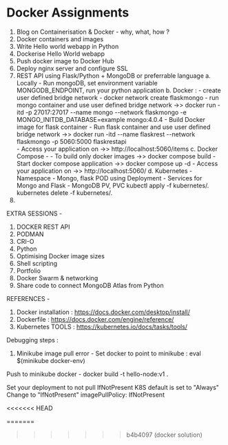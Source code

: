 # Docker Assignments
1. Blog on Containerisation & Docker - why, what, how ?
2. Docker containers and images
3. Write Hello world webapp  in Python
4. Dockerise Hello World webapp
5. Push docker image to Docker Hub
6. Deploy nginx server and configure SSL
7. REST API using Flask/Python + MongoDB or preferrable language
   a. Locally - Run mongoDB, set environment variable MONGODB_ENDPOINT, run your python application
   b. Docker :
       - create user defined bridge network - docker network create flaskmongo
       - run mongo container and use user defined bridge network ->>  docker run -itd -p 27017:27017 --name mongo --network flaskmongo -e MONGO_INITDB_DATABASE=example mongo:4.0.4
       - Build Docker image for flask container
       - Run flask container and use user defined bridge network ->> docker run -itd --name flaskrest --network flaskmongo -p 5060:5000 flaskrestapi\
       - Access your application on ->> http://localhost:5060/items
   c. Docker Compose -
       - To build only docker images ->> docker compose build
       - Start docker compose application ->>  docker compose up -d
       - Access your application on ->> http://localhost:5060/
   d. Kubernetes
       - Namespace
       - Mongo, flask POD using Deployment
       - Services for Mongo and Flask
       - MongoDB PV, PVC
       kubectl apply -f kubernetes/.
       kubernetes delete -f kubernetes/.
9. 

EXTRA SESSIONS -
1. DOCKER REST API
2. PODMAN
3. CRI-O
4. Python
5. Optimising Docker image sizes
6. Shell scripting
7. Portfolio
8. Docker Swarm & networking
9. Share code to connect MongoDB Atlas from Python

REFERENCES -
1. Docker installation : https://docs.docker.com/desktop/install/
2. Dockerfile : https://docs.docker.com/engine/reference/
3. Kubernetes TOOLS : https://kubernetes.io/docs/tasks/tools/



Debugging steps :
1. Minikube image pull error -
   Set docker to point to minikube :
   eval $(minikube docker-env)

  Push to minikube docker -
  docker build -t hello-node:v1 .
  
  Set your deployment to not pull IfNotPresent
  K8S default is set to "Always" Change to "IfNotPresent"
  imagePullPolicy: IfNotPresent

<<<<<<< HEAD

=======
>>>>>>> b4b4097 (docker solution)
